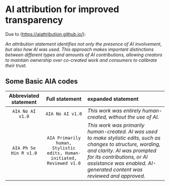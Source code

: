 # AI attribution for improved transparency

Due to (https://aiattribution.github.io/):

_An attribution statement identifies not only the presence of AI involvement, but also how AI was used. This approach makes important distinctions between different types and amounts of AI contributions, allowing creators to maintain ownership over co-created work and consumers to calibrate their trust._

## Some Basic AIA codes
 
| Abbreviated statement | Full statement | expanded statement | 
| :-------------------: | :------------: | :----------------- |
| `AIA No AI v1.0` | `AIA No AI v1.0` | _This work was entirely human-created, without the use of AI._ |
| `AIA Ph Se Hin R v1.0` | `AIA Primarily human, Stylistic edits, Human-initiated, Reviewed v1.0` |_This work was primarily human-created. AI was used to make stylistic edits, such as changes to structure, wording, and clarity. AI was prompted for its contributions, or AI assistance was enabled. AI-generated content was reviewed and approved._ |
